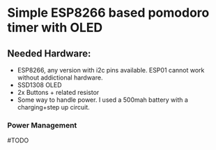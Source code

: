 # Simple ESP8266 based pomodoro timer with OLED 

## Needed Hardware:
- ESP8266, any version with i2c pins available. ESP01 cannot work without addictional hardware. 
- SSD1308 OLED
- 2x Buttons + related resistor
- Some way to handle power. I used a 500mah battery with a charging+step up circuit. 

### Power Management
#TODO